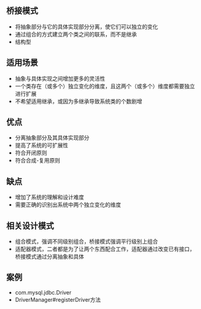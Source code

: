 ## 桥接模式
* 将抽象部分与它的具体实现部分分离，使它们可以独立的变化
* 通过组合的方式建立两个类之间的联系，而不是继承
* 结构型

## 适用场景
* 抽象与具体实现之间增加更多的灵活性
* 一个类存在（或多个）独立变化的维度，且这两个（或多个）维度都需要独立进行扩展
* 不希望适用继承，或因为多继承导致系统类的个数剧增

## 优点
* 分离抽象部分及其具体实现部分
* 提高了系统的可扩展性
* 符合开闭原则
* 符合合成-复用原则

## 缺点
* 增加了系统的理解和设计难度
* 需要正确的识别出系统中两个独立变化的维度

## 相关设计模式
* 组合模式，强调不同级别组合，桥接模式强调平行级别上组合
* 适配器模式，二者都是为了让两个东西配合工作，适配器通过改变已有接口，桥接模式通过分离抽象和具体

## 案例
* com.mysql.jdbc.Driver
* DriverManager#registerDriver方法